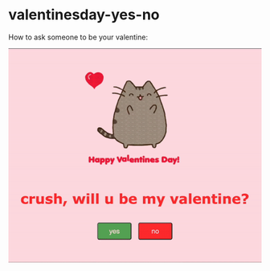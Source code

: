 # valentinesday-yes-no
How to ask someone to be your valentine:

![](https://raw.githubusercontent.com/notexploiting/valentinesday-yes-no/main/val-day-demo.gif)

